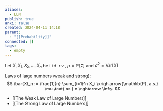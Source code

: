 ```yaml
---
aliases:
  - LLN
publish: true
anki: false
created: 2024-04-11 14:18
parent:
  - "[[Probability]]"
connected: []
tags:
  - empty
---
```


Let $X, X_1, X_2, \ldots, X_n$ be i.i.d. r.v., $\mu = \mathbb{E}[X]$ and $\sigma^2 = \text{Var}[X]$.

Laws of large numbers (weak and strong): $$ \bar{X}_n := \frac{1}{n} \sum_{i=1}^n X_i \xrightarrow{\mathbb{P}, a.s.} \mu \text{ as } n \rightarrow \infty. $$

- [[The Weak Law of Large Numbers]]
- [[The Strong Law of Large Numbers]]